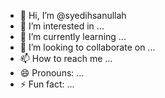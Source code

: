 - 👋 Hi, I’m @syedihsanullah
- 👀 I’m interested in ...
- 🌱 I’m currently learning ...
- 💞️ I’m looking to collaborate on ...
- 📫 How to reach me ...
- 😄 Pronouns: ...
- ⚡ Fun fact: ...

<!---
syedihsanullah/syedihsanullah is a ✨ special ✨ repository because its `README.md` (this file) appears on your GitHub profile.
You can click the Preview link to take a look at your changes.
--->
